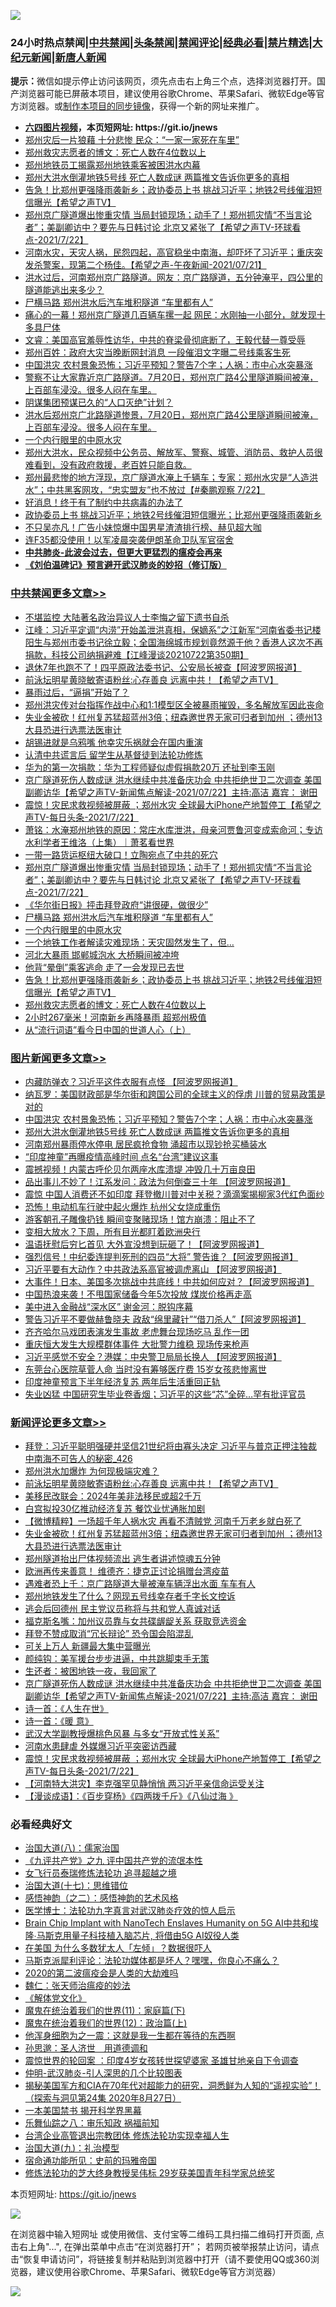 ![](https://raw.githubusercontent.com/fqnews/bnews/master/64photo/fqnews-qr.jpg)

<div id="tt">
<h3>24小时热点禁闻|<a href="#%E4%B8%AD%E5%85%B1%E7%A6%81%E9%97%BB%E6%9B%B4%E5%A4%9A%E6%96%87%E7%AB%A0">中共禁闻</a>|<a href="#%E5%9B%BE%E7%89%87%E6%96%B0%E9%97%BB%E6%9B%B4%E5%A4%9A%E6%96%87%E7%AB%A0">头条禁闻</a>|<a href="#%E6%96%B0%E9%97%BB%E8%AF%84%E8%AE%BA%E6%9B%B4%E5%A4%9A%E6%96%87%E7%AB%A0">禁闻评论|<a href="#%E5%BF%85%E7%9C%8B%E7%BB%8F%E5%85%B8%E5%A5%BD%E6%96%87">经典必看|<a href="/video.md#%E7%A6%81%E7%89%87%E7%B2%BE%E9%80%89">禁片精选</a>|<a href="https://github.com/fqnews/djy/blob/master/gb/nf1351518.md#1">大纪元新闻</a>|<a href="https://github.com/fqnews/ntdtv/blob/master/gb/prog204.md#1">新唐人新闻</a></h3>
<div><b>提示：</b>微信如提示停止访问该网页，须先点击右上角三个点，选择浏览器打开。国产浏览器可能已屏蔽本项目，建议使用谷歌Chrome、苹果Safari、微软Edge等官方浏览器。或<a href="https://github.com/fqnews/bnews/blob/master/%E5%88%B6%E4%BD%9Cgit%E7%A6%81%E9%97%BB%E9%95%9C%E5%83%8F.md">制作本项目的同步镜像</a>，获得一个新的网址来推广。</div>
<ul>
<li><b><a href="http://d1.bdrive.tk/64.mp4" target="_blank">六四图片视频</a>，本页短网址: https://git.io/jnews</b></li>
<li><a href="/cnnews/20210722/1592049.md">郑州灾后一片狼藉 十分悲惨 民众：“一家一家死在车里”</a></li>
<li><a href="/cbnews/20210722/1592162.md">郑州救灾志愿者的博文：死亡人数在4位数以上</a></li>
<li><a href="/cbnews/20210722/1592011.md">郑州地铁员工揭露郑州地铁乘客被困洪水内幕</a></li>
<li><a href="/topimagenews/20210722/1592091.md">郑州大洪水倒灌地铁5号线 死亡人数成谜 两篇推文告诉你更多的真相</a></li>
<li><a href="/comments/20210722/1592194.md">告急！比郑州更强降雨袭新乡；政协委员上书 挑战习近平；地铁2号线催泪短信曝光【希望之声TV】</a></li>
<li><a href="/comments/20210723/1592338.md">郑州京广隧道爆出惨重灾情 当局封锁现场；动手了！郑州抓灾情“不当言论者”；美副卿访中？要先与日韩讨论 北京又紧张了【希望之声TV-环球看点-2021/7/22】</a></li>
<li><a href="/comments/20210722/1591976.md">河南水灾，天灾人祸，民怨四起，高官稳坐中南海，却吓坏了习近平；重庆突发杀警案，现第二个杨佳。【希望之声-午夜新闻-2021/07/21】</a></li>
<li><a href="/bannedvideo/20210722/1592056.md">洪水过后，河南郑州京广路隧道。网友：京广路隧道，五分钟淹平，四公里的隧道能逃出来多少？</a></li>
<li><a href="/cbnews/20210722/1592270.md">尸横马路 郑州洪水后汽车堆积隧道 “车里都有人”</a></li>
<li><a href="/comments/20210723/1592353.md">痛心的一幕！郑州京广隧道几百辆车摞一起 网民：水刚抽一小部分，就发现十多具尸体</a></li>
<li><a href="/bannedvideo/20210722/1592096.md">文睿：美国高官羞辱性访华，中共的脊梁骨彻底断了，王毅代替一尊受辱</a></li>
<li><a href="/comments/20210722/1591990.md">郑州百姓：政府大灾当晚断网封消息 一段催泪文字曝二号线乘客生死</a></li>
<li><a href="/topimagenews/20210722/1592198.md">中国洪灾 农村景象恐怖；习近平预知？警告7个字；人祸：市中心水突暴涨</a></li>
<li><a href="/bannedvideo/20210722/1592133.md">警察不让大家靠近京广路隧道。7月20日，郑州京广路4公里隧道瞬间被淹，上百部车浸没。很多人闷在车里。</a></li>
<li><a href="/worldnews/usa/20210722/1592005.md">阴谋集团预谋已久的“人口灭绝”计划？</a></li>
<li><a href="/bannedvideo/20210722/1592125.md">洪水后郑州京广北路隧道惨景，7月20日，郑州京广路4公里隧道瞬间被淹，上百部车浸没。很多人闷在车里。</a></li>
<li><a href="/cbnews/20210722/1592259.md">一个内行眼里的中原水灾</a></li>
<li><a href="/bannedvideo/20210722/1591996.md">郑州大洪水，民众视频中公务员、解放军、警察、城管、消防员、救护人员很难看到，没有政府救援，老百姓只能自救。</a></li>
<li><a href="/bannedvideo/20210723/1592435.md">郑州最悲惨的地方浮现，京广隧道水淹上千辆车；专家：郑州水灾是“人造洪水”；中共黑客网攻，“忠实盟友”也不放过【#秦鹏观察 7/22】</a></li>
<li><a href="/bannedvideo/20210722/1592207.md">好消息！终于有了制约中共病毒的办法了</a></li>
<li><a href="/comments/20210722/1592192.md">政协委员上书 挑战习近平；地铁2号线催泪短信曝光；比郑州更强降雨袭新乡</a></li>
<li><a href="/yule/20210723/1592374.md">不只吴亦凡！广告小妹惊爆中国男星渣渣排行榜、赫见超大咖</a></li>
<li><a href="/worldnews/20210722/1592082.md">连F35都没使用！以军凌晨突袭伊朗革命卫队军官宿舍</a></li>
<li><b><a href="/comments/20200211/1275071.md" target="_blank">中共肺炎-此波会过去，但更大更猛烈的瘟疫会再来</a></b></li>
<li><b><a href="/comments/20200207/1272816.md" target="_blank">《刘伯温碑记》预言避开武汉肺炎的妙招（修订版）</a></b></li>
</ul>
</div>

<div class="catlist">
<h3><a href="/cbnews/" target="_blank">中共禁闻</a><span><a href="/cbnews/" target="_blank" rel="nofollow">更多文章>></a></span></h3>
<ul>
<li><a href="/cbnews/20210723/1592638.md" target="_blank">不堪监控 大陆著名政治异议人士李悔之留下遗书自杀</a></li>
<li><a href="/cbnews/20210723/1592637.md" target="_blank">江峰：习近平定调“内涝”开始盖泄洪真相，保嫡系”之江新军“河南省委书记楼阳生与郑州市委书记徐立毅；全国海绵城市规划竟然源于他？香港人这次不再捐款，科技公司纳捐避难【江峰漫谈20210722第350期】</a></li>
<li><a href="/cbnews/20210723/1592629.md" target="_blank">退休7年也跑不了！四平原政法委书记、公安局长被查【阿波罗网报道】</a></li>
<li><a href="/comments/20210723/1592610.md" target="_blank">前泳坛明星黄晓敏寄语粉丝:心存善良 远离中共！【希望之声TV】</a></li>
<li><a href="/cbnews/20210723/1592606.md" target="_blank">暴雨过后，“逼捐”开始了？</a></li>
<li><a href="/cbnews/20210723/1592590.md" target="_blank">郑州洪灾传对台指挥作战中心和1:1模型区全被暴雨摧毁，多名解放军因此丧命</a></li>
<li><a href="/comments/20210723/1592589.md" target="_blank">失业金被砍！红州复苏猛超蓝州3倍；纽森邀世界无家可归者到加州 ；德州13大县恐进行选票法医审计</a></li>
<li><a href="/cbnews/20210723/1592499.md" target="_blank">胡锡进就是乌鸦嘴 他幸灾乐祸就会在国内重演</a></li>
<li><a href="/cbnews/20210723/1592176.md" target="_blank">认清中共谎言后 留学生从基督徒到法轮功修炼</a></li>
<li><a href="/cbnews/20210723/1592484.md" target="_blank">华为的第一次捐款：华为工程师疑似虚假捐款20万 还扯到李玉刚</a></li>
<li><a href="/comments/20210723/1592480.md" target="_blank">京广隧道死伤人数成谜   洪水继续中共准备庆功会  中共拒绝世卫二次调查   美国副卿访华【希望之声TV-新闻焦点解读-2021/07/22】主持:高洁  嘉宾： 谢田</a></li>
<li><a href="/comments/20210723/1592465.md" target="_blank">震惊！灾民求救视频被屏蔽 ；郑州水灾 全球最大iPhone产地暂停工【希望之声TV-每日头条-2021/7/22】</a></li>
<li><a href="/cbnews/20210723/1592454.md" target="_blank">萧铭：水淹郑州地铁的原因：常庄水库泄洪，母亲河贾鲁河变成索命河；专访水利学者王维洛（上集）｜萧茗看世界</a></li>
<li><a href="/cbnews/20210723/1592419.md" target="_blank">一带一路货运枢纽大破口！立陶宛点了中共的死穴</a></li>
<li><a href="/comments/20210723/1592338.md" target="_blank">郑州京广隧道爆出惨重灾情 当局封锁现场；动手了！郑州抓灾情“不当言论者”；美副卿访中？要先与日韩讨论 北京又紧张了【希望之声TV-环球看点-2021/7/22】</a></li>
<li><a href="/cbnews/20210723/1592330.md" target="_blank">《华尔街日报》抨击拜登政府“讲很硬，做很少”</a></li>
<li><a href="/cbnews/20210722/1592270.md" target="_blank">尸横马路 郑州洪水后汽车堆积隧道 “车里都有人”</a></li>
<li><a href="/cbnews/20210722/1592259.md" target="_blank">一个内行眼里的中原水灾</a></li>
<li><a href="/cbnews/20210722/1592258.md" target="_blank">一个地铁工作者解读灾难现场：天灾固然发生了，但…</a></li>
<li><a href="/cbnews/20210722/1592231.md" target="_blank">河北大暴雨 邯郸城泡水 大桥瞬间被冲垮</a></li>
<li><a href="/cbnews/20210722/1592199.md" target="_blank">他背“晕倒”乘客逃命 走了一会发现已去世</a></li>
<li><a href="/comments/20210722/1592194.md" target="_blank">告急！比郑州更强降雨袭新乡；政协委员上书 挑战习近平；地铁2号线催泪短信曝光【希望之声TV】</a></li>
<li><a href="/cbnews/20210722/1592162.md" target="_blank">郑州救灾志愿者的博文：死亡人数在4位数以上</a></li>
<li><a href="/cbnews/20210722/1592130.md" target="_blank">2小时267毫米！河南新乡再降暴雨 超郑州极值</a></li>
<li><a href="/cbnews/20210722/1592033.md" target="_blank">从“流行词语”看今日中国的世道人心（上）</a></li>

</ul>
</div>
<div class="catlist">
<h3><a href="/topimagenews/" target="_blank">图片新闻</a><span><a href="/topimagenews/" target="_blank" rel="nofollow">更多文章>></a></span></h3>
<ul>
<li><a href="/topimagenews/20210723/1592613.md" target="_blank">内藏防弹衣？习近平这件衣服有点怪 【阿波罗网报道】</a></li>
<li><a href="/topimagenews/20210722/1592290.md" target="_blank">纳瓦罗：美国财政部是华尔街和跨国公司的全球主义的俘虏 川普的贸易政策是对的</a></li>
<li><a href="/topimagenews/20210722/1592198.md" target="_blank">中国洪灾 农村景象恐怖；习近平预知？警告7个字；人祸：市中心水突暴涨</a></li>
<li><a href="/topimagenews/20210722/1592091.md" target="_blank">郑州大洪水倒灌地铁5号线 死亡人数成谜 两篇推文告诉你更多的真相</a></li>
<li><a href="/topimagenews/20210722/1591665.md" target="_blank">河南郑州暴雨停水停电 居民疯抢食物 涌超市以现钞抢买桶装水</a></li>
<li><a href="/topimagenews/20210719/1590068.md" target="_blank">“印度神童”再曝疫情高峰时间 点名“台湾”建议这事</a></li>
<li><a href="/topimagenews/20210719/1590055.md" target="_blank">震撼视频！内蒙古呼伦贝尔两座水库溃堤 冲毁几十万亩良田</a></li>
<li><a href="/topimagenews/20210719/1589964.md" target="_blank">品出事儿不妙了！江系发问：政法为何倒查三十年 【阿波罗网报道】</a></li>
<li><a href="/topimagenews/20210719/1589755.md" target="_blank">震惊 中国人消费还不如印度 拜登撤川普对中关税？滴滴案揭柳家3代红色面纱</a></li>
<li><a href="/topimagenews/20210719/1589727.md" target="_blank">恐怖！电动机车行驶中起火爆炸 杭州父女烧成重伤</a></li>
<li><a href="/topimagenews/20210719/1589716.md" target="_blank">游客朝孔子雕像扔钱 瞬间变聚赌现场！馆方崩溃：阻止不了</a></li>
<li><a href="/topimagenews/20210718/1589658.md" target="_blank">变相大放水？下周，所有目光都盯着欧洲央行</a></li>
<li><a href="/topimagenews/20210718/1589531.md" target="_blank">温语抚慰后穷匕首见 大外宣没想到玩砸了！【阿波罗网报道】</a></li>
<li><a href="/topimagenews/20210718/1589472.md" target="_blank">强烈信号！中纪委连提判死刑的四员“大将” 警告谁？【阿波罗网报道】</a></li>
<li><a href="/topimagenews/20210717/1588988.md" target="_blank">习近平要有大动作？中共政法系高官被调虎离山 【阿波罗网报道】</a></li>
<li><a href="/topimagenews/20210717/1588839.md" target="_blank">大事件！日本、美国多次挑战中共底线！中共如何应对？【阿波罗网报道】</a></li>
<li><a href="/topimagenews/20210717/1588653.md" target="_blank">中国热浪来袭！不甩国家储备今年5次投放 煤炭价格再走高</a></li>
<li><a href="/topimagenews/20210716/1587997.md" target="_blank">美中进入金融战“深水区” 谢金河：脱钩序幕</a></li>
<li><a href="/topimagenews/20210715/1587586.md" target="_blank">警告习近平不要做赫鲁晓夫 政敌“绵里藏针”“借刀杀人”【阿波罗网报道】</a></li>
<li><a href="/topimagenews/20210715/1587554.md" target="_blank">齐齐哈尔马戏团表演发生事故 老虎舞台现场吃马 乱作一团</a></li>
<li><a href="/topimagenews/20210715/1587536.md" target="_blank">重庆恒大发生大规模群体事件 大批警力维稳 现场传来枪声</a></li>
<li><a href="/topimagenews/20210715/1587502.md" target="_blank">习近平感觉不安全？港媒：中央警卫局局长换人 【阿波罗网报道】</a></li>
<li><a href="/topimagenews/20210715/1587324.md" target="_blank">东莞台心医院草菅人命 当时没有筹够医疗费 15岁女孩悲惨离世</a></li>
<li><a href="/topimagenews/20210715/1587248.md" target="_blank">印度神童预言下半年经济复苏 两年后生活重回正轨</a></li>
<li><a href="/topimagenews/20210714/1587052.md" target="_blank">失业凶猛 中国研究生毕业卷香烟；习近平的这些“芯”全碎&#8230;罕有批评官员</a></li>

</ul>
</div>
<div class="catlist">
<h3><a href="/comments/" target="_blank">新闻评论</a><span><a href="/comments/" target="_blank" rel="nofollow">更多文章>></a></span></h3>
<ul>
<li><a href="/comments/20210723/1592624.md" target="_blank">拜登：习近平聪明强硬并坚信21世纪将由寡头决定 习近平与普京正押注独裁 中南海不可告人的秘密_426</a></li>
<li><a href="/comments/20210723/1592615.md" target="_blank">郑州洪水加爆炸 为何现极端灾难？</a></li>
<li><a href="/comments/20210723/1592610.md" target="_blank">前泳坛明星黄晓敏寄语粉丝:心存善良 远离中共！【希望之声TV】</a></li>
<li><a href="/comments/20210723/1592607.md" target="_blank">美移民改联会：2024年美非法移民或超2千万</a></li>
<li><a href="/comments/20210723/1592602.md" target="_blank">白宫拟投30亿推动经济复苏 餐饮业忧通胀加剧</a></li>
<li><a href="/comments/20210723/1592596.md" target="_blank">【微博精粹】一场超千年人祸水灾 再看不清贼党 河南千万老乡就白死了</a></li>
<li><a href="/comments/20210723/1592589.md" target="_blank">失业金被砍！红州复苏猛超蓝州3倍；纽森邀世界无家可归者到加州 ；德州13大县恐进行选票法医审计</a></li>
<li><a href="/comments/20210723/1592585.md" target="_blank">郑州隧道抬出尸体视频流出 逃生者讲述惊魂五分钟</a></li>
<li><a href="/comments/20210723/1592584.md" target="_blank">欧洲再传来善意！ 维德齐：捷克正讨论捐赠台湾疫苗</a></li>
<li><a href="/comments/20210723/1592576.md" target="_blank">遇难者恐上千：京广路隧道大量被淹车辆浮出水面 车车有人</a></li>
<li><a href="/comments/20210723/1592575.md" target="_blank">郑州地铁发生了什么？网现五号线幸存者千字长文控诉</a></li>
<li><a href="/comments/20210723/1592553.md" target="_blank">逃会后回德州 民主党议员称将与共和党人真诚对话</a></li>
<li><a href="/comments/20210723/1592524.md" target="_blank">福克斯名嘴：加州议员靠与女共碟龌龊关系 获取竞选资金</a></li>
<li><a href="/comments/20210723/1592523.md" target="_blank">拜登不赞成取消“冗长辩论” 恐令国会陷混乱</a></li>
<li><a href="/comments/20210723/1592519.md" target="_blank">可关上万人 新疆最大集中营曝光</a></li>
<li><a href="/comments/20210723/1592508.md" target="_blank">颜纯钩：美军援台步步进逼，中共跳脚束手无策</a></li>
<li><a href="/comments/20210723/1592507.md" target="_blank">生还者：被困地铁一夜，我回家了</a></li>
<li><a href="/comments/20210723/1592480.md" target="_blank">京广隧道死伤人数成谜   洪水继续中共准备庆功会  中共拒绝世卫二次调查   美国副卿访华【希望之声TV-新闻焦点解读-2021/07/22】主持:高洁  嘉宾： 谢田</a></li>
<li><a href="/comments/20210723/1592477.md" target="_blank">诗一首：《人生在世》</a></li>
<li><a href="/comments/20210723/1592476.md" target="_blank">诗一首：《暖 意》</a></li>
<li><a href="/comments/20210723/1592475.md" target="_blank">武汉大学副教授爆桃色风暴 与多女“开放式性关系”</a></li>
<li><a href="/comments/20210723/1592474.md" target="_blank">河南水患肆虐 外媒爆习近平突密访西藏</a></li>
<li><a href="/comments/20210723/1592465.md" target="_blank">震惊！灾民求救视频被屏蔽 ；郑州水灾 全球最大iPhone产地暂停工【希望之声TV-每日头条-2021/7/22】</a></li>
<li><a href="/comments/20210723/1592458.md" target="_blank">【河南特大洪灾】李克强罕见静悄悄 两习近平亲信命运受关注</a></li>
<li><a href="/comments/20210723/1592457.md" target="_blank">【漫谈成语】：《百步穿杨》《四两拨千斤》《八仙过海 》</a></li>

</ul>
</div>

<div class="catlist">
<h3>必看经典好文</h3>
<ul>
<li><a href="/cbnews/20190424/914482.md" target="_blank">治国大道(八)：儒家治国</a></li>
<li><a href="/bookonline/20131116/201045.md" target="_blank">《九评共产党》之九 评中国共产党的流氓本性</a></li>
<li><a href="/topimagenews/20210512/1544658.md" target="_blank">女飞行员泰瑞修炼法轮功 追寻超越之境</a></li>
<li><a href="/comments/20201110/1428674.md" target="_blank">治国大道(十七)：思维错位</a></li>
<li><a href="/comments/20210612/1565472.md" target="_blank">感悟神韵（之二）：感悟神韵的艺术风格</a></li>
<li><a href="/comments/20200820/1382989.md" target="_blank">医学博士：法轮功九字真言对武汉肺炎疗效的惊人启示</a></li>
<li><a href="/comments/20200901/1451956.md" target="_blank">Brain Chip Implant with NanoTech Enslaves Humanity on 5G AI中共和埃隆∙马斯克用量子科技植入脑芯片, 将借由5G AI奴役人类</a></li>
<li><a href="/comments/20200427/1319933.md" target="_blank">在美国 为什么多数犹太人「左倾」？数据很吓人</a></li>
<li><a href="/comments/20210207/1482940.md" target="_blank">马斯克派犀利评论：法轮功媒体都是坏人？嘿嘿，你良心不痛么？</a></li>
<li><a href="/comments/20200712/1359432.md" target="_blank">2020的第二波瘟疫会是人类的大劫难吗</a></li>
<li><a href="/comments/20200224/1282494.md" target="_blank">魏仁：张天师治瘟疫的妙法</a></li>
<li><a href="/bookwiki/20130610/138400.md" target="_blank">《解体党文化》</a></li>
<li><a href="/topimagenews/20180530/950691.md" target="_blank">魔鬼在统治着我们的世界(11)：家庭篇(下)</a></li>
<li><a href="/topimagenews/20180601/951286.md" target="_blank">魔鬼在统治着我们的世界(12)：政治篇(上)</a></li>
<li><a href="/topimagenews/20210219/1489990.md" target="_blank">他浑身细胞为之一震：这就是我一生都在等待的东西啊</a></li>
<li><a href="/comments/20210216/1488350.md" target="_blank">孙思邈：圣人济世　用道德调和</a></li>
<li><a href="/comments/20210307/1499941.md" target="_blank">震惊世界的轮回案 ：印度4岁女孩转世探望婆家 圣雄甘地亲自下令调查</a></li>
<li><a href="/comments/20200620/1347687.md" target="_blank">仲明-武汉肺炎-引人深思的几个比较图表</a></li>
<li><a href="/cbnews/20200828/1386804.md" target="_blank">揭秘美国军方和CIA在70年代对超能力的研究，洞悉鲜为人知的“遥视实验”！（探索与洞见第24集 2020年8月27日）</a></li>
<li><a href="/lifebaike/20210222/1491794.md" target="_blank">一本美国禁书 揭开科学界黑幕</a></li>
<li><a href="/tculture/20170717/792953.md" target="_blank">乐舞仙踪之八：审乐知政 祸福前知</a></li>
<li><a href="/comments/20200528/1335859.md" target="_blank">台湾企业高管退出宗教团体 修炼法轮功实现幸福人生</a></li>
<li><a href="/cbnews/20180315/914943.md" target="_blank">治国大道(九)：礼治模型</a></li>
<li><a href="/cbnews/20180711/970353.md" target="_blank">宿命通功能所见：史前的玛雅帝国</a></li>
<li><a href="/comments/20190517/1129285.md" target="_blank">修炼法轮功的芝大终身教授吴伟标 29岁获美国青年科学家总统奖</a></li>

</ul>
</div>

本页短网址: https://git.io/jnews

![](https://raw.githubusercontent.com/fqnews/bnews/master/64photo/fqnews-qr.jpg)

在浏览器中输入短网址 或使用微信、支付宝等二维码工具扫描二维码打开页面, 点击右上角"...", 在弹出菜单中点击“在浏览器打开”； 若网页被举报禁止访问，请点击“恢复申请访问”，将链接复制并粘贴到浏览器中打开（请不要使用QQ或360浏览器，建议使用谷歌Chrome、苹果Safari、微软Edge等官方浏览器）

![](https://raw.githubusercontent.com/fqnews/bnews/master/64photo/wx.jpg)